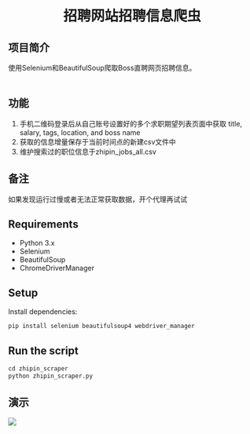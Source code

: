 # <p align="center">招聘网站招聘信息爬虫</p>
## 项目简介
使用Selenium和BeautifulSoup爬取Boss直聘网页招聘信息。
<br />
<br />

## 功能
1. 手机二维码登录后从自己账号设置好的多个求职期望列表页面中获取 title, salary, tags, location, and boss name
2. 获取的信息增量保存于当前时间点的新建csv文件中
3. 维护搜索过的职位信息于zhipin_jobs_all.csv

## 备注
如果发现运行过慢或者无法正常获取数据，开个代理再试试

## Requirements
- Python 3.x
- Selenium
- BeautifulSoup
- ChromeDriverManager

## Setup
Install dependencies:
```python
pip install selenium beautifulsoup4 webdriver_manager
```

## Run the script
```python
cd zhipin_scraper
python zhipin_scraper.py
```
## 演示
![](zhipin_scraper/演示.gif)
